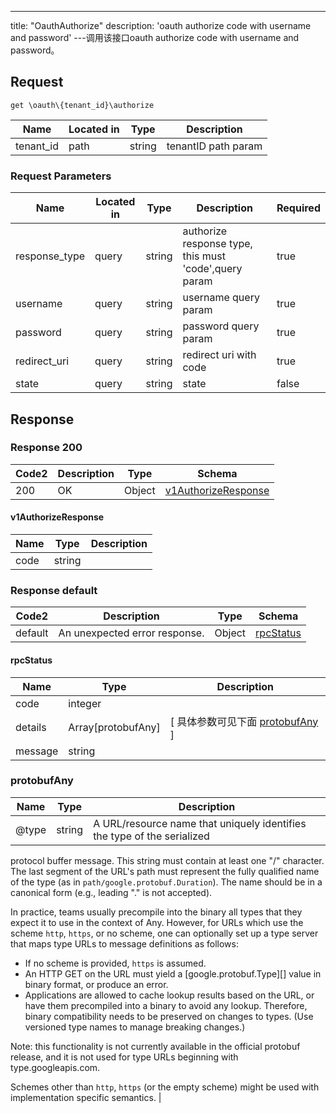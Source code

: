 ---
title: "OauthAuthorize"
description: 'oauth authorize code with username and password'
---调用该接口oauth authorize code with username and password。



## Request


```
get \oauth\{tenant_id}\authorize
```

| Name | Located in | Type | Description | 
| ---- | ---------- | ----------- | ----------- | 
| tenant_id | path | string | tenantID path param |  

###  Request Parameters

| Name | Located in | Type | Description |  Required |
| ---- | ---------- | ----------- | ----------- |  ---- |
| response_type | query | string | authorize response type, this must 'code',query param |  true |
| username | query | string | username query param |  true |
| password | query | string | password query param |  true |
| redirect_uri | query | string | redirect uri with code |  true |
| state | query | string | state |  false |

## Response

### Response  200 
| Code2 | Description | Type | Schema |
| ---- | ----------- | ------ | ------ |
| 200 | OK | Object | [v1AuthorizeResponse](#v1AuthorizeResponse) |

#### v1AuthorizeResponse

| Name | Type | Description | 
| ---- | ---- | ----------- |     
| code | string |  |   



### Response  default 
| Code2 | Description | Type | Schema |
| ---- | ----------- | ------ | ------ |
| default | An unexpected error response. | Object | [rpcStatus](#rpcStatus) |

#### rpcStatus

| Name | Type | Description | 
| ---- | ---- | ----------- |     
| code | integer |  |          
| details | Array[protobufAny] |  [ 具体参数可见下面 [protobufAny](#protobufAny) ] |       
| message | string |  |   

### protobufAny
| Name | Type | Description | 
| ---- | ---- | ----------- |     
| @type | string | A URL/resource name that uniquely identifies the type of the serialized
protocol buffer message. This string must contain at least
one "/" character. The last segment of the URL's path must represent
the fully qualified name of the type (as in
`path/google.protobuf.Duration`). The name should be in a canonical form
(e.g., leading "." is not accepted).

In practice, teams usually precompile into the binary all types that they
expect it to use in the context of Any. However, for URLs which use the
scheme `http`, `https`, or no scheme, one can optionally set up a type
server that maps type URLs to message definitions as follows:

* If no scheme is provided, `https` is assumed.
* An HTTP GET on the URL must yield a [google.protobuf.Type][]
  value in binary format, or produce an error.
* Applications are allowed to cache lookup results based on the
  URL, or have them precompiled into a binary to avoid any
  lookup. Therefore, binary compatibility needs to be preserved
  on changes to types. (Use versioned type names to manage
  breaking changes.)

Note: this functionality is not currently available in the official
protobuf release, and it is not used for type URLs beginning with
type.googleapis.com.

Schemes other than `http`, `https` (or the empty scheme) might be
used with implementation specific semantics. |   



